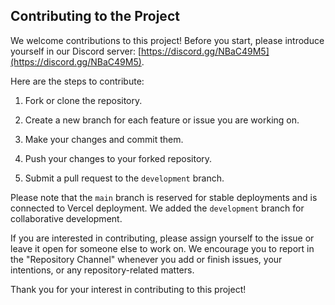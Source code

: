 ## Contributing to the Project

We welcome contributions to this project! 
Before you start, please introduce yourself in our Discord server: [https://discord.gg/NBaC49M5](https://discord.gg/NBaC49M5).

Here are the steps to contribute:

1. Fork or clone the repository.

2. Create a new branch for each feature or issue you are working on.

3. Make your changes and commit them.

4. Push your changes to your forked repository.

5. Submit a pull request to the `development` branch.

Please note that the `main` branch is reserved for stable deployments and is connected to Vercel deployment. 
We added  the `development` branch for collaborative development.

If you are interested in contributing, please assign yourself to the issue or leave it open for someone else to work on. 
We encourage you to report in the "Repository Channel" whenever you add or finish issues, your intentions, or any repository-related matters.

Thank you for your interest in contributing to this project!